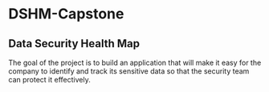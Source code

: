 # DSHM-Capstone
## Data Security Health Map

The goal of the project is to build an application that will make it easy for the company to identify and track its sensitive data so that the security team can protect it effectively.

